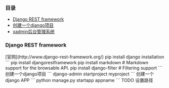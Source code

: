 ### 目录
- [Django REST framework](#download)
- [创建一个django项目]()
-  [xadmin后台管理系统]() 


<h3 id="download"/>Django REST framework</h3>
[官网](http://www.django-rest-framework.org/)
pip install django
installation
```
pip install djangorestframework
pip install markdown       # Markdown support for the browsable API.
pip install django-filter  # Filtering support
```
创建一个django项目
```
django-admin startproject myproject
```
创建一个django APP
```
python manage.py startapp appname
```
TODO 设置路径   

